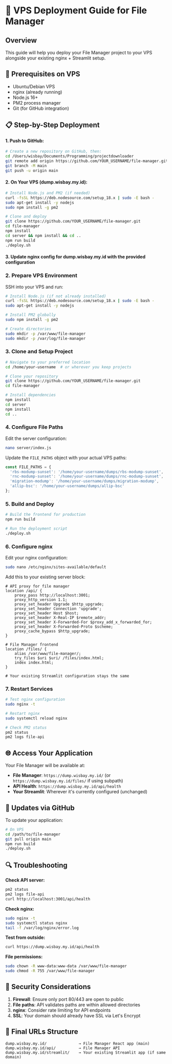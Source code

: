 # 🚀 VPS Deployment Guide for File Manager

## Overview
This guide will help you deploy your File Manager project to your VPS alongside your existing nginx + Streamlit setup.

## 🔧 Prerequisites on VPS
- Ubuntu/Debian VPS
- nginx (already running)
- Node.js 16+ 
- PM2 process manager
- Git (for GitHub integration)

## 📋 Step-by-Step Deployment

#### **1. Push to GitHub:**
```bash
# Create a new repository on GitHub, then:
cd /Users/wisbay/Documents/Programming/projectdownloader
git remote add origin https://github.com/YOUR_USERNAME/file-manager.git
git branch -M main
git push -u origin main
```

#### **2. On Your VPS (dump.wisbay.my.id):**
```bash
# Install Node.js and PM2 (if needed)
curl -fsSL https://deb.nodesource.com/setup_18.x | sudo -E bash -
sudo apt-get install -y nodejs
sudo npm install -g pm2

# Clone and deploy
git clone https://github.com/YOUR_USERNAME/file-manager.git
cd file-manager
npm install
cd server && npm install && cd ..
npm run build
./deploy.sh
```

#### **3. Update nginx config** for dump.wisbay.my.id with the provided configuration

### 2. **Prepare VPS Environment**
SSH into your VPS and run:

```bash
# Install Node.js (if not already installed)
curl -fsSL https://deb.nodesource.com/setup_18.x | sudo -E bash -
sudo apt-get install -y nodejs

# Install PM2 globally
sudo npm install -g pm2

# Create directories
sudo mkdir -p /var/www/file-manager
sudo mkdir -p /var/log/file-manager
```

### 3. **Clone and Setup Project**
```bash
# Navigate to your preferred location
cd /home/your-username  # or wherever you keep projects

# Clone your repository
git clone https://github.com/YOUR_USERNAME/file-manager.git
cd file-manager

# Install dependencies
npm install
cd server
npm install
cd ..
```

### 4. **Configure File Paths**
Edit the server configuration:
```bash
nano server/index.js
```

Update the `FILE_PATHS` object with your actual VPS paths:
```javascript
const FILE_PATHS = {
  'rbs-modump-sunset': '/home/your-username/dumps/rbs-modump-sunset',
  'rnc-modump-sunset': '/home/your-username/dumps/rnc-modump-sunset', 
  'migration-modump': '/home/your-username/dumps/migration-modump',
  'allip-bsc': '/home/your-username/dumps/allip-bsc'
};
```

### 5. **Build and Deploy**
```bash
# Build the frontend for production
npm run build

# Run the deployment script
./deploy.sh
```

### 6. **Configure nginx**
Edit your nginx configuration:
```bash
sudo nano /etc/nginx/sites-available/default
```

Add this to your existing server block:
```nginx
# API proxy for file manager
location /api/ {
    proxy_pass http://localhost:3001;
    proxy_http_version 1.1;
    proxy_set_header Upgrade $http_upgrade;
    proxy_set_header Connection 'upgrade';
    proxy_set_header Host $host;
    proxy_set_header X-Real-IP $remote_addr;
    proxy_set_header X-Forwarded-For $proxy_add_x_forwarded_for;
    proxy_set_header X-Forwarded-Proto $scheme;
    proxy_cache_bypass $http_upgrade;
}

# File Manager frontend
location /files/ {
    alias /var/www/file-manager/;
    try_files $uri $uri/ /files/index.html;
    index index.html;
}

# Your existing Streamlit configuration stays the same
```

### 7. **Restart Services**
```bash
# Test nginx configuration
sudo nginx -t

# Restart nginx
sudo systemctl reload nginx

# Check PM2 status
pm2 status
pm2 logs file-api
```

## 🌐 Access Your Application

Your File Manager will be available at:
- **File Manager**: `https://dump.wisbay.my.id/` (or `https://dump.wisbay.my.id/files/` if using subpath)
- **API Health**: `https://dump.wisbay.my.id/api/health`
- **Your Streamlit**: Wherever it's currently configured (unchanged)

## 🔄 Updates via GitHub

To update your application:
```bash
# On VPS
cd /path/to/file-manager
git pull origin main
npm run build
./deploy.sh
```

## 🔍 Troubleshooting

**Check API server:**
```bash
pm2 status
pm2 logs file-api
curl http://localhost:3001/api/health
```

**Check nginx:**
```bash
sudo nginx -t
sudo systemctl status nginx
tail -f /var/log/nginx/error.log
```

**Test from outside:**
```bash
curl https://dump.wisbay.my.id/api/health
```

**File permissions:**
```bash
sudo chown -R www-data:www-data /var/www/file-manager
sudo chmod -R 755 /var/www/file-manager
```

## 🔐 Security Considerations

1. **Firewall**: Ensure only port 80/443 are open to public
2. **File paths**: API validates paths are within allowed directories
3. **nginx**: Consider rate limiting for API endpoints
4. **SSL**: Your domain should already have SSL via Let's Encrypt

## 🎯 Final URLs Structure
```
dump.wisbay.my.id/              → File Manager React app (main)
dump.wisbay.my.id/api/          → File Manager API
dump.wisbay.my.id/streamlit/    → Your existing Streamlit app (if same domain)
```
